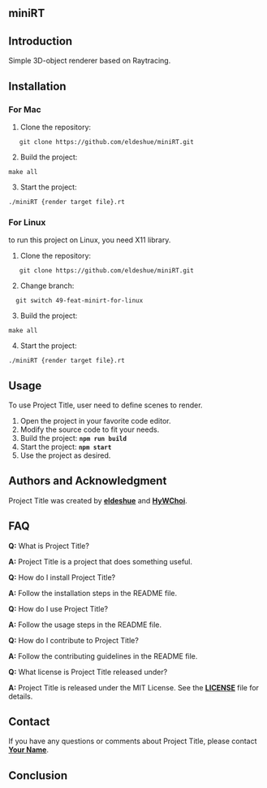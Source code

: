 ## **miniRT**

## **Introduction**

Simple 3D-object renderer based on Raytracing.

## **Installation**

### **For Mac**
1. Clone the repository:
```
   git clone https://github.com/eldeshue/miniRT.git
```
2. Build the project:
```
make all
```
3. Start the project:
```
./miniRT {render target file}.rt
```

### **For Linux**
to run this project on Linux, you need X11 library.
1. Clone the repository:
```
   git clone https://github.com/eldeshue/miniRT.git
```
2. Change branch:
```
  git switch 49-feat-minirt-for-linux
```
3. Build the project:
```
make all
```
4. Start the project:
```
./miniRT {render target file}.rt
```


## **Usage**

To use Project Title, user need to define scenes to render.

1. Open the project in your favorite code editor.
2. Modify the source code to fit your needs.
3. Build the project: **`npm run build`**
4. Start the project: **`npm start`**
5. Use the project as desired.

## **Authors and Acknowledgment**

Project Title was created by **[eldeshue](https://github.com/eldeshue)** and **[HyWChoi](https://github.com/HyWChoi)**.

## **FAQ**

**Q:** What is Project Title?

**A:** Project Title is a project that does something useful.

**Q:** How do I install Project Title?

**A:** Follow the installation steps in the README file.

**Q:** How do I use Project Title?

**A:** Follow the usage steps in the README file.

**Q:** How do I contribute to Project Title?

**A:** Follow the contributing guidelines in the README file.

**Q:** What license is Project Title released under?

**A:** Project Title is released under the MIT License. See the **[LICENSE](https://www.blackbox.ai/share/LICENSE)** file for details.

## **Contact**

If you have any questions or comments about Project Title, please contact **[Your Name](you@example.com)**.

## **Conclusion**
